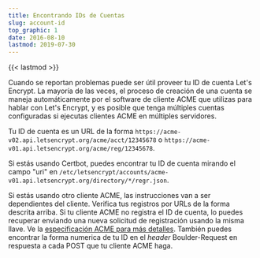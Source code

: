 ```yaml
---
title: Encontrando IDs de Cuentas
slug: account-id
top_graphic: 1
date: 2016-08-10
lastmod: 2019-07-30
---
```


{{< lastmod >}}

Cuando se reportan problemas puede ser útil proveer tu ID de cuenta Let's Encrypt.
La mayoría de las veces, el proceso de creación de una cuenta se maneja
automáticamente por el software de cliente ACME que utilizas para hablar con Let's Encrypt,
y es posible que tenga múltiples cuentas configuradas si ejecutas clientes ACME en
múltiples servidores.

Tu ID de cuenta es un URL de la forma `https://acme-v02.api.letsencrypt.org/acme/acct/12345678` o `https://acme-v01.api.letsencrypt.org/acme/reg/12345678`.

Si estás usando Certbot, puedes encontrar tu ID de cuenta mirando el campo "uri" en `/etc/letsencrypt/accounts/acme-v01.api.letsencrypt.org/directory/*/regr.json`.

Si estás usando otro cliente ACME, las instrucciones van a ser dependientes del cliente.
Verifica tus registros por URLs de la forma descrita arriba. Si tu cliente ACME no registra el ID de cuenta, lo puedes recuperar enviando una nueva solicitud de registración usando la misma llave. Ve la [especificación ACME para más detalles](https://github.com/ietf-wg-acme/acme/blob/master/draft-ietf-acme-acme.md#registration). También puedes encontrar la forma numerica de tu ID en el *header* Boulder-Request en respuesta a cada POST que tu cliente ACME haga.
